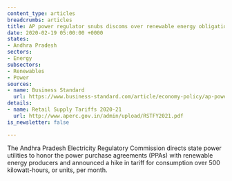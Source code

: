 ```yaml
---
content_type: articles
breadcrumbs: articles
title: AP power regulator snubs discoms over renewable energy obligations
date: 2020-02-19 05:00:00 +0000
states:
- Andhra Pradesh
sectors:
- Energy
subsectors:
- Renewables
- Power
sources:
- name: Business Standard
  url: https://www.business-standard.com/article/economy-policy/ap-power-regulator-snubs-discoms-over-renewable-energy-obligations-120021001385_1.html
details:
- name: Retail Supply Tariffs 2020-21
  url: http://www.aperc.gov.in/admin/upload/RSTFY2021.pdf
is_newsletter: false

---
```

The Andhra Pradesh Electricity Regulatory Commission directs state power utilities to honor the power purchase agreements (PPAs) with renewable energy producers and announced a hike in tariff for consumption over 500 kilowatt-hours, or units, per month.
